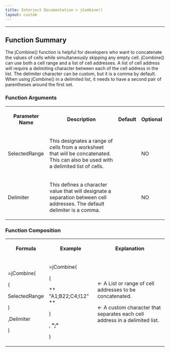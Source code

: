 ```yaml
---
title: Interject Documentation > jCombine()
layout: custom
---
```

* * *

  

##  Function Summary

The jCombine() function is helpful for developers who want to concatenate the
values of cells while simultaneously skipping any empty cell. jCombine() can
use both a cell range and a list of cell addresses. A list of cell address
will require a delimiting character between each of the cell address in the
list. The delimiter character can be custom, but it is a comma by default.
When using jCombine() in a delimited list, it needs to have a second pair of
parentheses around the first set.

###  Function Arguments  
  
<table>  
<tr>  
<th>

Parameter Name

</th>  
<th>

Description

</th>  
<th>

Default

</th>  
<th>

Optional

</th> </tr>  
<tr>  
<td>

SelectedRange

</td>  
<td>

This designates a range of cells from a worksheet that will be concatenated.
This can also be used with a delimited list of cells.

</td>  
<td>

  

</td>  
<td>

NO

</td> </tr>  
<tr>  
<td>

Delimiter

</td>  
<td>

This defines a character value that will designate a separation between cell
addresses. The default delimiter is a comma.

</td>  
<td>

  

</td>  
<td>

NO

</td> </tr> </table>

###  Function Composition  
  
<table>  
<tr>  
<th>

Formula

</th>  
<th>

Example

</th>  
<th>

Explanation

</th> </tr>  
<tr>  
<td>

=jCombine(

(

SelectedRange

)

,Delimiter

)

</td>  
<td>

=jCombine(

(

** "A1;B22;C4;I12"  **

)

, **";"**

)

</td>  
<td>

  

  

← A List or range of cell addresses to be concatenated.

  

← A custom character that separates each cell address in a delimited list.

</td> </tr> </table>


